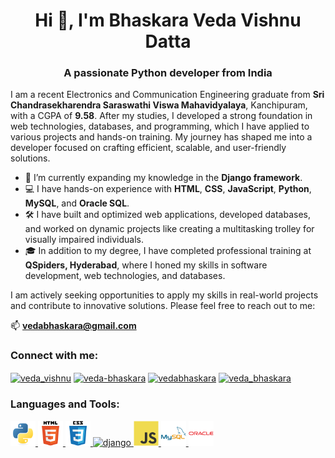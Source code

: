 <h1 align="center">Hi 👋, I'm Bhaskara Veda Vishnu Datta</h1>
<h3 align="center">A passionate Python developer from India</h3>

I am a recent Electronics and Communication Engineering graduate from **Sri Chandrasekharendra Saraswathi Viswa Mahavidyalaya**, Kanchipuram, with a CGPA of **9.58**. After my studies, I developed a strong foundation in web technologies, databases, and programming, which I have applied to various projects and hands-on training. My journey has shaped me into a developer focused on crafting efficient, scalable, and user-friendly solutions.

- 🌱 I’m currently expanding my knowledge in the **Django framework**.
- 💻 I have hands-on experience with **HTML**, **CSS**, **JavaScript**, **Python**, **MySQL**, and **Oracle SQL**.
- 🛠️ I have built and optimized web applications, developed databases, and worked on dynamic projects like creating a multitasking trolley for visually impaired individuals.
- 🎓 In addition to my degree, I have completed professional training at **QSpiders, Hyderabad**, where I honed my skills in software development, web technologies, and databases.
  
I am actively seeking opportunities to apply my skills in real-world projects and contribute to innovative solutions. Please feel free to reach out to me:

📫 **vedabhaskara@gmail.com**

<h3 align="left">Connect with me:</h3>
<p align="left">
<a href="https://twitter.com/veda_vishnu" target="blank"><img align="center" src="https://raw.githubusercontent.com/rahuldkjain/github-profile-readme-generator/master/src/images/icons/Social/twitter.svg" alt="veda_vishnu" height="30" width="40" /></a>
<a href="https://linkedin.com/in/veda-bhaskara" target="blank"><img align="center" src="https://raw.githubusercontent.com/rahuldkjain/github-profile-readme-generator/master/src/images/icons/Social/linked-in-alt.svg" alt="veda-bhaskara" height="30" width="40" /></a>
<a href="https://kaggle.com/vedabhaskara" target="blank"><img align="center" src="https://raw.githubusercontent.com/rahuldkjain/github-profile-readme-generator/master/src/images/icons/Social/kaggle.svg" alt="vedabhaskara" height="30" width="40" /></a>
<a href="https://instagram.com/veda_bhaskara" target="blank"><img align="center" src="https://raw.githubusercontent.com/rahuldkjain/github-profile-readme-generator/master/src/images/icons/Social/instagram.svg" alt="veda_bhaskara" height="30" width="40" /></a>
</p>

<h3 align="left">Languages and Tools:</h3>
<p align="left"> 
  <a href="https://www.python.org" target="_blank" rel="noreferrer"> 
    <img src="https://raw.githubusercontent.com/devicons/devicon/master/icons/python/python-original.svg" alt="python" width="40" height="40"/> 
        <a href="https://www.w3.org/html/" target="_blank" rel="noreferrer"> 
    <img src="https://raw.githubusercontent.com/devicons/devicon/master/icons/html5/html5-original-wordmark.svg" alt="html5" width="40" height="40"/> 
  </a> 
  <a href="https://www.w3schools.com/css/" target="_blank" rel="noreferrer"> 
    <img src="https://raw.githubusercontent.com/devicons/devicon/master/icons/css3/css3-original-wordmark.svg" alt="css3" width="40" height="40"/> 
  </a> 
  <a href="https://www.djangoproject.com/" target="_blank" rel="noreferrer"> 
    <img src="https://cdn.worldvectorlogo.com/logos/django.svg" alt="django" width="40" height="40"/> 
  </a> 
      <a href="https://developer.mozilla.org/en-US/docs/Web/JavaScript" target="_blank" rel="noreferrer"> 
    <img src="https://raw.githubusercontent.com/devicons/devicon/master/icons/javascript/javascript-original.svg" alt="javascript" width="40" height="40"/> 

  
  </a> 
  <a href="https://www.mysql.com/" target="_blank" rel="noreferrer"> 
    <img src="https://raw.githubusercontent.com/devicons/devicon/master/icons/mysql/mysql-original-wordmark.svg" alt="mysql" width="40" height="40"/> 
  </a> 
  <a href="https://www.oracle.com/" target="_blank" rel="noreferrer"> 
    <img src="https://raw.githubusercontent.com/devicons/devicon/master/icons/oracle/oracle-original.svg" alt="oracle" width="40" height="40"/> 
  </a> 
  
  </a>
</p>
